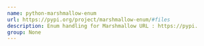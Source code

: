 ```yaml
---
name: python-marshmallow-enum
url: https://pypi.org/project/marshmallow-enum/#files
description: Enum handling for Marshmallow URL : https://pypi.
group: None
---
```

